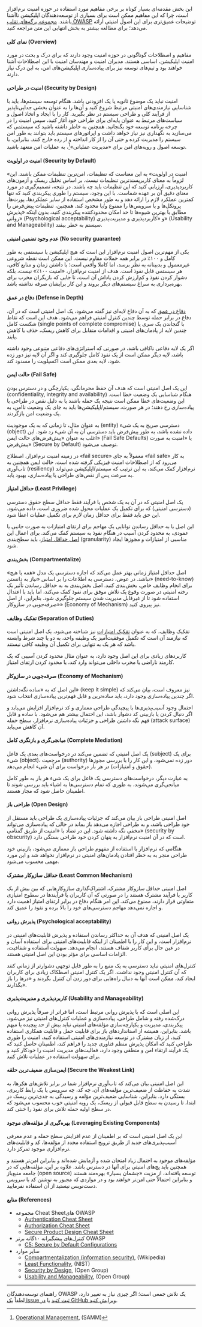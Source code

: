 این بخش مقدمه‌ای بسیار کوتاه بر برخی مفاهیم مورد استفاده در حوزه امنیت نرم‌افزار است، چرا که این مفاهیم
ممکن است برای بسیاری از توسعه‌دهندگان اپلیکیشن ناآشنا باشند. [مجموعه برگه‌های تقلب OWASP](https://cheatsheetseries.owasp.org/)
توضیحات عمیق‌تری برای این اصول امنیتی ارائه می‌دهد؛ برای مطالعه بیشتر به بخش انتهایی این متن مراجعه کنید.

#### نمای کلی (Overview)

مفاهیم و اصطلاحات گوناگونی در حوزه امنیت وجود دارند که برای درک و بحث در مورد امنیت اپلیکیشن، اساسی
هستند. مدیران امنیت و مهندسان امنیت با این اصطلاحات آشنا خواهند بود و تیم‌های توسعه نیز برای پیاده‌سازی
اپلیکیشن‌های امن، به این درک نیاز دارند.

#### امنیت در طراحی (Security by Design)

امنیت نباید یک موضوع ثانویه یا یک افزودنی باشد. هنگام توسعه سیستم‌ها، باید با شناسایی نیازمندی‌های
امنیتی مرتبط شروع کنید و آن‌ها را به عنوان بخشی جدایی‌ناپذیر از فرآیند کلی و طراحی سیستم در نظر بگیرید.
کار را با ایجاد و اتخاذ اصول و سیاست‌های مرتبط به عنوان پایه‌ای برای طراحی خود آغاز کنید، سپس امنیت را
در چرخه برنامه توسعه خود بگنجانید. همچنین به خاطر داشته باشید که سیستمی که می‌سازید به نگهداری نیز
نیاز خواهد داشت و اپراتورهای سیستم باید بتوانند به طور امن سیستم را مدیریت کرده و حتی آن را از کار
انداخته و از رده خارج کنند. بنابراین، با توسعه اصول و رویه‌های امن برای «مدیریت عملیاتی»[^1]،
به عملیات امن متعهد باشید.

#### امنیت در اولویت (Security by Default)

«امنیت در اولویت» به این معناست که تنظیمات، امن‌ترین تنظیمات ممکن باشند. این لزوماً به معنای
کاربرپسندترین تنظیمات نیست. بر اساس تحلیل ریسک و آزمون‌های کاربردپذیری، ارزیابی کنید که این تنظیمات
باید چه باشند. در نتیجه، تصمیم‌گیری در مورد معنای دقیق آن بر عهده شماست. با این وجود، سیستم را طوری
پیکربندی کنید که تنها کمترین عملکرد لازم را ارائه دهد و به طور مشخص استفاده از سایر عملکردها، پورت‌ها،
پروتکل‌ها و یا سرویس‌ها را ممنوع و/یا محدود کند. همچنین، تنظیمات پیش‌فرض را مطابق با بهترین شیوه‌ها
تا حد امکان محدودکننده پیکربندی کنید، بدون اینکه «پذیرش روانی» (Psychological acceptability) و
«کاربردپذیری و مدیریت‌پذیری» (Usability and Manageability) سیستم به خطر بیفتد.

#### عدم وجود تضمین امنیتی (No security guarantee)

یکی از مهم‌ترین اصول امنیت نرم‌افزار این است که هیچ اپلیکیشن یا سیستمی به طور کامل و ۱۰۰٪ در برابر
همه حملات مقاوم نیست. این ممکن است نقطه شروعی غیرمعمول و بدبینانه به نظر برسد، اما کاملا واقعی است؛
با داشتن زمان و منابع کافی، هر سیستمی قابل نفوذ است. هدف از امنیت نرم‌افزار، «امنیت ۱۰۰٪» نیست،
بلکه دشوار کردن نفوذ و کم‌ارزش کردن پاداش آن است، تا جایی که بازیگران مخرب برای بهره‌برداری به سراغ
سیستم‌های دیگر بروند و این کار برایشان صرفه نداشته باشد.

#### دفاع در عمق (Defense in Depth)

[دفاع در عمق](https://cheatsheetseries.owasp.org/cheatsheets/Secure_Product_Design_Cheat_Sheet.html#2-the-principle-of-defense-in-depth)
که به آن دفاع لایه‌ای نیز گفته می‌شود، یک اصل امنیتی است که در آن، دفاع در برابر حمله توسط چندین کنترل
امنیتی فراهم می‌شود. هدف این است که نقاط شکست کامل (single points of complete compromise) با گنجاندن
یک سری یا چندین لایه از پادمان‌های امنیتی و اقدامات متقابل برای کاهش ریسک، حذف یا کاهش یابند.

اگر یک لایه دفاعی ناکافی باشد، در صورتی که استراتژی‌های دفاعی متنوعی وجود داشته باشد، لایه دیگر ممکن
است از یک نفوذ کامل جلوگیری کند و اگر آن لایه نیز دور زده شود، لایه بعدی ممکن است اکسپلویت را مسدود کند.

#### حالت ایمن (Fail Safe)

این یک اصل امنیتی است که هدف آن حفظ محرمانگی، یکپارچگی و در دسترس بودن (confidentiality, integrity and
availability) هنگام شناسایی یک وضعیت خطا است. این وضعیت‌های خطا ممکن است نتیجه یک حمله باشند یا به دلیل
نقص در طراحی یا پیاده‌سازی رخ دهند؛ در هر صورت، سیستم/اپلیکیشن‌ها باید به جای یک وضعیت ناامن، به یک
وضعیت امن بازگردند.

به عنوان مثال، تا زمانی که به یک موجودیت (entity) دسترسی صریح به یک شیء (object) داده نشده باشد، به
طور پیش‌فرض باید دسترسی آن به آن شیء رد شود. این اغلب به عنوان «پیش‌فرض‌های حالت ایمن» (Fail Safe
Defaults) یا «امنیت به صورت پیش‌فرض» (Secure by Default) توصیف می‌شود.

در زمینه امنیت نرم‌افزار، اصطلاح «fail secure» معمولاً به جای «fail safe» به کار می‌رود که از اصطلاحات
امنیت فیزیکی گرفته شده است. حالت ایمن همچنین به تاب‌آوری (resiliency) نرم‌افزار کمک می‌کند، به این
ترتیب که سیستم/اپلیکیشن می‌تواند به سرعت پس از نقص‌های طراحی یا پیاده‌سازی، بهبود یابد.

#### حداقل امتیاز (Least Privilege)

یک اصل امنیتی که در آن به یک شخص یا فرآیند فقط حداقل سطح حقوق دسترسی (دسترسی امنیتی) که برای تکمیل
یک عملیات محول شده ضروری است، داده می‌شود. این حق باید فقط برای حداقل زمان لازم برای تکمیل عملیات
اعطا شود.

این اصل با به حداقل رساندن توانایی یک مهاجم برای ارتقای امتیازات به صورت جانبی یا عمودی، به محدود
کردن آسیب در هنگام نفوذ به سیستم کمک می‌کند. برای اعمال این
[اصل حداقل امتیاز](https://cheatsheetseries.owasp.org/cheatsheets/Authorization_Cheat_Sheet.html#enforce-least-privileges)،
باید سطح‌بندی (granularity) مناسبی از امتیازات و مجوزها ایجاد شود.

#### بخش‌بندی (Compartmentalize)

اصل حداقل امتیاز زمانی بهتر عمل می‌کند که اجازه دسترسی یک مدل «همه یا هیچ» نباشد. در عوض، دسترسی به
اطلاعات را بر اساس «نیاز به دانستن» (need-to-know) برای انجام وظایف خاص، بخش‌بندی کنید. اصل بخش‌بندی
به به حداقل رساندن تأثیر یک رخنه امنیتی در صورت وقوع یک تلاش موفق برای نفوذ کمک می‌کند، اما باید با
اعتدال استفاده شود تا از غیرقابل مدیریت شدن سیستم جلوگیری شود. بنابراین، از اصل «صرفه‌جویی در سازوکار»
(Economy of Mechanism) نیز پیروی کنید.

#### تفکیک وظایف (Separation of Duties)

تفکیک وظایف، که به عنوان
[تفکیک امتیازات](https://cheatsheetseries.owasp.org/cheatsheets/Secure_Product_Design_Cheat_Sheet.html#1-the-principle-of-least-privilege-and-separation-of-duties)
نیز شناخته می‌شود، یک اصل امنیتی است که نیازمند آن است که تکمیل موفقیت‌آمیز یک وظیفه واحد، به دو یا
چند شرط وابسته باشد که هر یک به تنهایی برای تکمیل آن وظیفه کافی نیستند.

کاربردهای زیادی برای این اصل وجود دارد، به عنوان مثال محدود کردن آسیبی که یک کارمند ناراضی یا مخرب
داخلی می‌تواند وارد کند، یا محدود کردن ارتقای امتیاز.

#### صرفه‌جویی در سازوکار (Economy of Mechanism)

این اصل که به «ساده نگه‌داشتن» (keep it simple) نیز معروف است، بیان می‌کند که اگر چندین پیاده‌سازی
وجود دارد، باید ساده‌ترین و قابل فهم‌ترین پیاده‌سازی انتخاب شود.

احتمال وجود آسیب‌پذیری‌ها با پیچیدگی طراحی معماری و کد نرم‌افزار افزایش می‌یابد و اگر دنبال کردن یا
بازبینی کد دشوار باشد، این احتمال بیشتر هم می‌شود. با ساده و قابل فهم نگه داشتن طراحی و جزئیات پیاده‌سازی
نرم‌افزار، سطح حمله (attack surface) آن کاهش می‌یابد.

#### میانجی‌گری و بازنگری کامل (Complete Mediation)

یک اصل امنیتی که تضمین می‌کند در درخواست‌های بعدی یک فاعل (subject) برای یک شیء (object)، مرجعیت
(authority) دور زده نمی‌شود، و این کار را با بررسی مجوزها (حقوق و امتیازات) در هر بار درخواست برای
آن شیء انجام می‌دهد.

به عبارت دیگر، درخواست‌های دسترسی یک فاعل برای یک شیء هر بار به طور کامل میانجی‌گری می‌شوند، به طوری
که تمام دسترسی‌ها به اشیاء باید بررسی شوند تا اطمینان حاصل شود که مجاز هستند.

#### طراحی باز (Open Design)

اصل امنیتی طراحی باز بیان می‌کند که جزئیات پیاده‌سازی یک طراحی باید مستقل از خود طراحی باشد، و به
طراحی اجازه می‌دهد باز بماند در حالی که پیاده‌سازی می‌تواند مخفی نگه داشته شود. این در تضاد با «امنیت
از طریق گمنامی» (security by obscurity) است که در آن امنیت نرم‌افزار به پنهان کردن خود طراحی بستگی دارد.

هنگامی که نرم‌افزار با استفاده از مفهوم طراحی باز معماری می‌شود، بازبینی خود طراحی منجر به به خطر
افتادن پادمان‌های امنیتی در نرم‌افزار نخواهد شد و این مورد مهمی محسوب می‌شود.

#### حداقل سازوکار مشترک (Least Common Mechanism)

اصل امنیتی حداقل سازوکار مشترک، اشتراک‌گذاری سازوکارهایی که بین بیش از یک کاربر یا فرآیند مشترک هستند
را در صورتی که آن کاربران یا فرآیندها در سطوح امتیازی متفاوتی قرار دارند، ممنوع می‌کند. این امر هنگام
دفاع در برابر ارتقای امتیاز اهمیت دارد و اجازه نمی‌دهد مهاجم دسترسی‌های خود را بالا برده و نفوذ را
عمیق کند.

#### پذیرش روانی (Psychological acceptability)

یک اصل امنیتی که هدف آن به حداکثر رساندن استفاده و پذیرش قابلیت‌های امنیتی در نرم‌افزار است، و این
کار را با اطمینان از اینکه قابلیت‌های امنیتی برای استفاده آسان و در عین حال برای کاربر شفاف هستند،
انجام می‌دهد. سهولت استفاده و شفافیت، الزامات اساسی برای مؤثر بودن این اصل امنیتی هستند.

کنترل‌های امنیتی نباید دسترسی به یک منبع را به طور قابل توجهی دشوارتر از زمانی کنند که آن کنترل امنیتی
وجود نداشت. اگر یک کنترل امنیتی اصطکاک زیادی برای کاربران ایجاد کند، ممکن است آنها به دنبال راه‌هایی
برای دور زدن آن کنترل بگردند و «درها را باز بگذارند».

#### کاربردپذیری و مدیریت‌پذیری (Usability and Manageability)

این اصلی است که با پذیرش روانی مرتبط است، اما فراتر از صرفاً پذیرش روانی درک‌شده رفته و شامل طراحی،
پیاده‌سازی و عملیات کنترل‌های امنیتی نیز می‌شود. پیکربندی، مدیریت و یکپارچه‌سازی مؤلفه‌های امنیتی
نباید بیش از حد پیچیده یا مبهم باشد. بنابراین، همیشه از استانداردهای باز برای قابلیت حمل و قابلیت
همکاری استفاده کنید، از زبان مشترک در توسعه نیازمندی‌های امنیتی استفاده کنید، امنیت را طوری طراحی کنید
که امکان پذیرش منظم فناوری جدید را فراهم کند، اطمینان حاصل کنید که یک فرآیند ارتقاء امن و منطقی
وجود دارد، فعالیت‌های مدیریت امنیت را خودکار کنید و برای سهولت استفاده در عملیات تلاش کنید.

#### ایمن‌سازی ضعیف‌ترین حلقه (Secure the Weakest Link)

این اصل امنیتی بیان می‌کند که تاب‌آوری نرم‌افزار شما در برابر تلاش‌های هکرها، به شدت به حفاظت از
ضعیف‌ترین مؤلفه‌های آن، چه کد، چه سرویس یا یک رابط کاربری، بستگی دارد. بنابراین، شناسایی ضعیف‌ترین
مؤلفه و رسیدگی به جدی‌ترین ریسک در ابتدا، تا رسیدن به سطح قابل قبولی از ریسک، یک رویه امنیتی خوب
محسوب می‌شود که در سطح اولیه حمله تلاش برای نفوذ را خنثی کند.

#### بهره‌گیری از مؤلفه‌های موجود (Leveraging Existing Components)

این یک اصل امنیتی است که بر اطمینان از عدم افزایش سطح حمله و عدم معرفی آسیب‌پذیری‌های جدید از طریق
ترویج استفاده مجدد از مؤلفه‌ها، کد و قابلیت‌های نرم‌افزاری موجود تمرکز دارد.

مؤلفه‌های موجود به احتمال زیاد امتحان شده و آزمایش شده‌اند و بنابراین امن‌تر هستند و همچنین باید
پچ‌های امنیتی برای آنها در دسترس باشد. علاوه بر این، مؤلفه‌هایی که در جامعه منبع‌باز (open source)
توسعه یافته‌اند، از مزیت «چشمان بسیار» بهره‌مند هستند و بنابراین احتمالاً حتی امن‌تر خواهند بود و در
مواردی که مجبور به نوشتن کد یا سرویس دست‌نویس نیستید از آن استفاده نفرمایید.

#### منابع (References)

- مجموعه Cheat Sheetهای OWASP
  - [Authentication Cheat Sheet](https://cheatsheetseries.owasp.org/cheatsheets/Authentication_Cheat_Sheet.html)
  - [Authorization Cheat Sheet](https://cheatsheetseries.owasp.org/cheatsheets/Authorization_Cheat_Sheet.html)
  - [Secure Product Design Cheat Sheet](https://cheatsheetseries.owasp.org/cheatsheets/Secure_Product_Design_Cheat_Sheet.html)
- کنترل‌های پیشگیرانه ۱۰گانه برتر OWASP
  - [C5: Secure by Default Configurations](https://top10proactive.owasp.org/the-top-10/c5-secure-by-default/)
- سایر موارد
  - [Compartmentalization (information security)](https://en.wikipedia.org/wiki/Compartmentalization_(information_security)), (Wikipedia)
  - [Least Functionality](https://csf.tools/reference/nist-sp-800-53/r5/cm/cm-7/), (NIST)
  - [Security by Design](https://pubs.opengroup.org/security/o-esa/#_Toc291061712), (Open Group)
  - [Usability and Manageability](https://pubs.opengroup.org/security/o-esa/#_Toc291061714), (Open Group)

---

راهنمای توسعه‌دهندگان OWASP یک تلاش جمعی است؛ اگر چیزی نیاز به تغییر دارد، لطفاً
[یک issue ثبت کنید](https://github.com/OWASP/DevGuide/issues/new?labels=enhancement&template=request.md&title=Update:%2002-foundations/03-security-principles)
یا [در GitHub ویرایش کنید](https://github.com/OWASP/DevGuide/blob/main/docs/en/02-foundations/03-security-principles.md).

[^1]: [Operational Management](https://owaspsamm.org/model/operations/operational-management/), (SAMM)